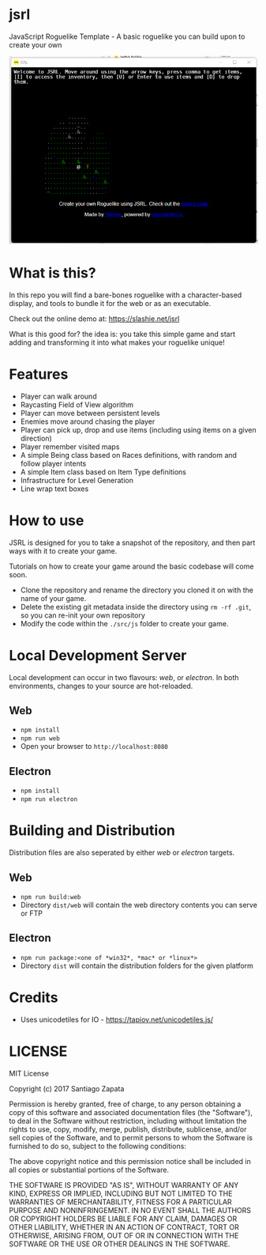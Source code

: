 # jsrl
JavaScript Roguelike Template - A basic roguelike you can build upon to create your own

![JSRL screenshot](./screenshot.png?raw=true "JSRL")

# What is this?
In this repo you will find a bare-bones roguelike with a character-based display, and tools to bundle it for the web or as an executable.

Check out the online demo at: https://slashie.net/jsrl

What is this good for? the idea is: you take this simple game and start adding and transforming it into what makes your roguelike unique!

# Features
* Player can walk around
* Raycasting Field of View algorithm 
* Player can move between persistent levels
* Enemies move around chasing the player
* Player can pick up, drop and use items (including using items on a given direction)
* Player remember visited maps
* A simple Being class based on Races definitions, with random and follow player intents
* A simple Item class based on Item Type definitions
* Infrastructure for Level Generation
* Line wrap text boxes

# How to use

JSRL is designed for you to take a snapshot of the repository, and then part ways with it
to create your game.

Tutorials on how to create your game around the basic codebase will come soon.

* Clone the repository and rename the directory you cloned it on with the name of your game.
* Delete the existing git metadata inside the directory using `rm -rf .git`, so you can re-init your own repository 
* Modify the code within the `./src/js` folder to create your game.

# Local Development Server

Local development can occur in two flavours: *web*, or *electron*. In both environments, changes to your
source are hot-reloaded.

## Web

* `npm install`
* `npm run web`
* Open your browser to `http://localhost:8080`

## Electron

* `npm install`
* `npm run electron`

# Building and Distribution

Distribution files are also seperated by either *web* or *electron* targets.

## Web

* `npm run build:web`
* Directory `dist/web` will contain the web directory contents you can serve or FTP

## Electron

* `npm run package:<one of *win32*, *mac* or *linux*>`
* Directory `dist` will contain the distribution folders for the given platform

# Credits
* Uses unicodetiles for IO - https://tapiov.net/unicodetiles.js/

# LICENSE

MIT License

Copyright (c) 2017 Santiago Zapata

Permission is hereby granted, free of charge, to any person obtaining a copy
of this software and associated documentation files (the "Software"), to deal
in the Software without restriction, including without limitation the rights
to use, copy, modify, merge, publish, distribute, sublicense, and/or sell
copies of the Software, and to permit persons to whom the Software is
furnished to do so, subject to the following conditions:

The above copyright notice and this permission notice shall be included in all
copies or substantial portions of the Software.

THE SOFTWARE IS PROVIDED "AS IS", WITHOUT WARRANTY OF ANY KIND, EXPRESS OR
IMPLIED, INCLUDING BUT NOT LIMITED TO THE WARRANTIES OF MERCHANTABILITY,
FITNESS FOR A PARTICULAR PURPOSE AND NONINFRINGEMENT. IN NO EVENT SHALL THE
AUTHORS OR COPYRIGHT HOLDERS BE LIABLE FOR ANY CLAIM, DAMAGES OR OTHER
LIABILITY, WHETHER IN AN ACTION OF CONTRACT, TORT OR OTHERWISE, ARISING FROM,
OUT OF OR IN CONNECTION WITH THE SOFTWARE OR THE USE OR OTHER DEALINGS IN THE
SOFTWARE.
